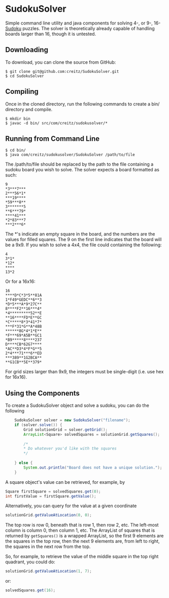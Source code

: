 SudokuSolver
=========================

Simple command line utility and java components for solving 4-, or 9-, 16-[Sudoku][] puzzles.
The solver is theoretically already capable of handling boards larger than 16, though it 
is untested.

## Downloading

To download, you can clone the source from GitHub:

    $ git clone git@github.com:creitz/SudokuSolver.git
    $ cd SudokuSolver


## Compiling

Once in the cloned directory, run the following commands to create a bin/ directory and compile.

	$ mkdir bin
	$ javac -d bin/ src/com/creitz/sudokusolver/*

## Running from Command Line

	$ cd bin/
	$ java com/creitz/sudokusolver/SudokuSolver /path/to/file
	
The /path/to/file should be replaced by the path to the file containing a sudoku board you wish to solve.
The solver expects a board formatted as such:

```
9
*3***7***
2***56*1*
***19****
*59***8**
3*******5
**6***79*
****41***
*2*83***7
***2***6*
```

The *'s indicate an empty square in the board, and the numbers are the values for filled squares.
The 9 on the first line indicates that the board will be a 9x9.  If you wish to solve a 4x4, the 
file could containing the following:

```
4
3*1*
*12*
****
13*2
```

Or for a 16x16:

```
16
****D*C*3*5**81A
1*F49*GEDC**6**3
*D*5***A*9*27C**
8****F2**16***4*
*4*********52**E
**16****FD*E**GC
*C*****8*3*41*7*
***F*31*G**A*48B
******8G*4*1*E**
*F***69*A5B**GC1
*B9*****8****237
D****CB*62G7****
*AC**D3*4*F*G**5
2*4***71***6**ED
***389**1G2BCA**
**G1CB**5E**379*

```

For grid sizes larger than 9x9, the integers must be single-digit (i.e. use hex for 16x16).

## Using the Components

To create a SudokuSolver object and solve a sudoku, you can do the following

```java
	SudokuSolver solver = new SudokuSolver("filename");
	if (solver.solve()) {
		Grid solutionGrid = solver.getGrid();
		ArrayList<Square> solvedSquares = solutionGrid.getSquares();
		
		/*
		* Do whatever you'd like with the squares
		*/
		
	} else {
		System.out.println("Board does not have a unique solution.");
	}
```

A square object's value can be retrieved, for example, by 

```java
Square firstSquare = solvedSquares.get(0);
int firstValue = firstSquare.getValue();
```

Alternatively, you can query for the value at a given coordinate

```java
solutionGrid.getValueAtLocation(0, 0);
```

The top row is row 0, beneath that is row 1, then row 2, etc.
The left-most column is column 0, then column 1, etc.
The ArrayList of squares that is returned by ```getSquares()``` is a wrapped
ArrayList, so the first 9 elements are the squares in the top row, then 
the next 9 elements are, from left to right, the squares in the next row
from the top.  

So, for example, to retrieve the value of the middle square in the top right 
quadrant, you could do:

```java
solutionGrid.getValueAtLocation(1, 7);
```

or:

```java
solvedSquares.get(16);
```


[Sudoku]: http://en.wikipedia.org/wiki/Sudoku
